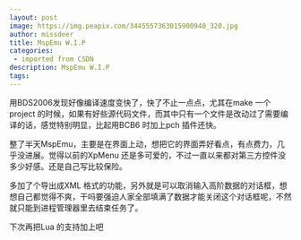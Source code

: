 ```yaml
---
layout: post
image: https://img.peapix.com/3445557363015900940_320.jpg
author: missdeer
title: MspEmu W.I.P
categories: 
 - imported from CSDN
description: MspEmu W.I.P
tags: 
---
```


用BDS2006发现好像编译速度变快了，快了不止一点点，尤其在make 一个project 的时候，如果有好些源代码文件，而其中只有一个文件是改动过了需要编译的话，感觉特别明显，比起用BCB6 时加上pch 插件还快。

整了半天MspEmu，主要是在界面上动，想把它的界面弄好看点，有点费力，几乎没进展。觉得以前的XpMenu 还是多可爱的，不过一直以来都对第三方控件没多少好感。还是自己写比较保险。

多加了个导出成XML 格式的功能，另外就是可以取消输入高阶数据的对话框，想想自己都觉得不爽，干吗要强迫人家全部填满了数据才能关闭这个对话框呢，不然就只能到进程管理器里去结束任务了。

下次再把Lua 的支持加上吧

